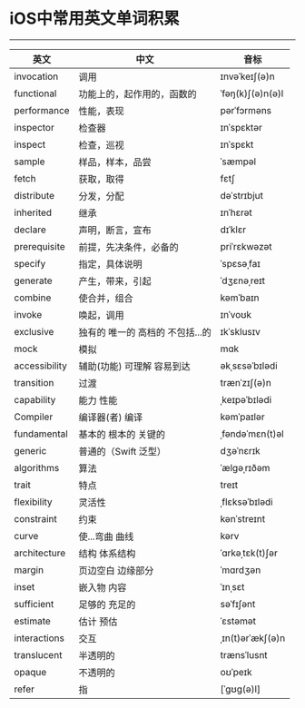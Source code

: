 # iOS中常用英文单词积累

---

英文  | 中文 | 音标
---|---|---
invocation  | 调用              | ɪnvəˈkeɪʃ(ə)n
functional  | 功能上的，起作用的，函数的 |  ˈfəŋ(k)ʃ(ə)n(ə)l
performance | 性能，表现        | pərˈfɔrməns
inspector   | 检查器            | ɪnˈspɛktər
inspect     | 检查，巡视        | ɪnˈspɛkt 
sample      | 样品，样本，品尝  | ˈsæmpəl
fetch       | 获取，取得        | fɛtʃ
distribute  | 分发，分配        | dəˈstrɪbjut
inherited   | 继承              | ɪnˈhɛrət
declare     | 声明，断言，宣布  | dɪˈklɛr
prerequisite| 前提，先决条件，必备的 | priˈrɛkwəzət
specify     | 指定，具体说明    |  ˈspɛsəˌfaɪ
generate    | 产生，带来，引起  |ˈdʒɛnəˌreɪt
combine     | 使合并，组合      | kəmˈbaɪn
invoke      | 唤起，调用        | ɪnˈvoʊk
exclusive   | 独有的 唯一的 高档的 不包括...的  |   ɪkˈsklusɪv
mock        | 模拟              | mɑk
accessibility| 辅助(功能) 可理解 容易到达 | əkˌsɛsəˈbɪlədi
transition  | 过渡              | trænˈzɪʃ(ə)n
capability  | 能力 性能         |ˌkeɪpəˈbɪlədi  
Compiler    | 编译器(者) 编译   | kəmˈpaɪlər
fundamental | 基本的 根本的 关键的|  ˌfəndəˈmɛn(t)əl 
generic     | 普通的（Swift 泛型）| dʒəˈnɛrɪk
algorithms  | 算法              | ˈælɡəˌrɪðəm
trait       | 特点              | treɪt
flexibility | 灵活性            | ˌflɛksəˈbɪlədi
constraint  | 约束              | kənˈstreɪnt
curve       | 使...弯曲 曲线    | kərv
architecture| 结构 体系结构     | ˈɑrkəˌtɛk(t)ʃər
margin      | 页边空白 边缘部分 |ˈmɑrdʒən
inset       | 嵌入物 内容       | ˈɪnˌsɛt
sufficient  | 足够的 充足的     | səˈfɪʃənt
estimate    | 估计 预估         | ˈɛstəmət
interactions| 交互              | ˌɪn(t)ərˈækʃ(ə)n
translucent | 半透明的          | trænsˈlusnt
opaque      | 不透明的          | oʊˈpeɪk
refer       | 指                | [ˈɡʊɡ(ə)l]